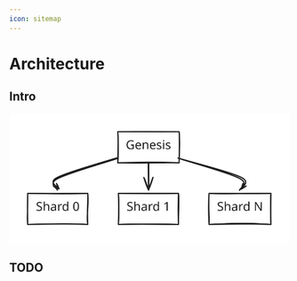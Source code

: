```yaml
---
icon: sitemap
---
```


# Architecture

## Intro

<img src="../.gitbook/assets/file.excalidraw.svg" alt="" class="gitbook-drawing">

## TODO
